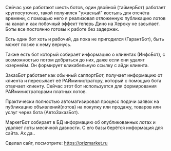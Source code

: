 Сейчас уже работают шесть ботов, один двойной (таймерБот) работает
круглосуточно, такой получился "ужасный" костыль для отсчёта времени,
с помощью него я реализовал отложенную публикацию лотов на канал и 
как побочный эффект теперь Дино на Хероку не засыпает. Боты все постоянно
готовы к работе без задержек. 

Есть один бот хоть и рабочий, да пока не 
пригодился (ГарантБот), быть может позже к нему вернусь. 

Также есть бот который собирает информацию о клиентах (ИнфоБот), с 
возможностью потом добраться до них, даже если они удалят юзернейм. 
Он формирует кликабельную ссылку с айди клиента.

ЗаказБот работает как обычный саппортБот, получает информацию от клиента
и пересылает её РАЙминистратору, который с помощью бота отвечает клиенту.
Сейчас этот бот используется для формирования РАЙминистраторами платных
лотов.

Практически полностью автоматизировал процесс подачи заявок 
на публикацию объявлений(лотов) на покупку или продажу, 
товаров или услуг через бота (АвтоЗаказБот).

МаркетБот собирает в БД информацию об опубликованных лотах и удаляет 
лоты месячной давности. С его базы берётся информация для сайта. Ах да..

Сделал сайт, посмотрите: https://prizmarket.ru
